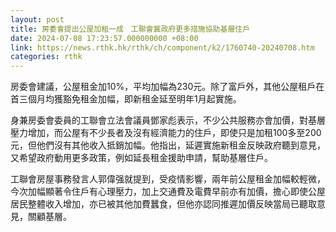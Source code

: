 ```yaml
---
layout: post
title: 房委會提出公屋加租一成　工聯會冀政府更多措施協助基層住戶
date: 2024-07-08 17:23:57.000000000 +08:00
link: https://news.rthk.hk/rthk/ch/component/k2/1760740-20240708.htm
categories: rthk
---
```


房委會建議，公屋租金加10%，平均加幅為230元。除了富戶外，其他公屋租戶在首三個月均獲豁免租金加幅，即新租金延至明年1月起實施。

身兼房委會委員的工聯會立法會議員鄧家彪表示，不少公共服務亦會加價，對基層壓力增加，而公屋有不少長者及沒有經濟能力的住戶，即使只是加租100多至200元，但他們沒有其他收入抵銷加幅。他指出，延遲實施新租金反映政府聽到意見，又希望政府動用更多政策，例如延長租金援助申請，幫助基層住戶。

工聯會房屋事務發言人郭偉强就提到，受疫情影響，兩年前公屋租金加幅較輕微，今次加幅顯著令住戶有心理壓力，加上交通費及電費早前亦有加價，擔心即使公屋居民整體收入增加，亦已被其他加費蠶食，但他亦認同推遲加價反映當局已聽取意見，關顧基層。
